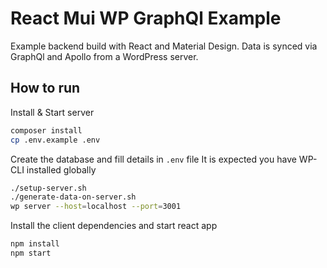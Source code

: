 # React Mui WP GraphQl Example

Example backend build with React and Material Design. Data is synced via GraphQl and Apollo from a WordPress server.

## How to run

Install & Start server

```sh
composer install
cp .env.example .env
```

Create the database and fill details in `.env` file
It is expected you have WP-CLI installed globally
 
```sh
./setup-server.sh
./generate-data-on-server.sh
wp server --host=localhost --port=3001
```

Install the client dependencies and start react app

```sh
npm install
npm start
```

